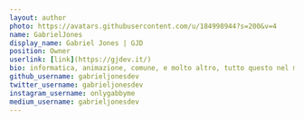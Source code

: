 ```yaml
---
layout: author
photo: https://avatars.githubusercontent.com/u/184998944?s=200&v=4
name: GabrielJones
display_name: Gabriel Jones | GJD
position: Owner
userlink: [link](https://gjdev.it/)
bio: informatica, animazione, comune, e molto altro, tutto questo nel mio mondo!
github_username: gabrieljonesdev
twitter_username: gabrieljonesdev
instagram_username: onlygabbyme
medium_username: gabrieljonesdev
---
```


